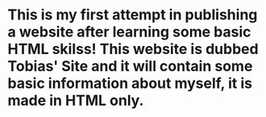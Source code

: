# This is my first attempt in publishing a website after learning some basic HTML skilss! This website is dubbed Tobias' Site and it will contain some basic information about myself, it is made in HTML only.
